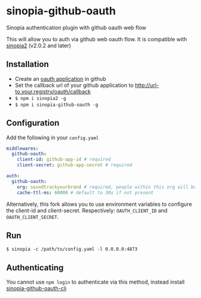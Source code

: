 # sinopia-github-oauth
Sinopia authentication plugin with github oauth web flow

This will allow you to auth via github web oauth flow. It is compatible with [sinopia2](https://www.npmjs.com/package/sinopia2) (v2.0.2 and later)

## Installation
* Create an [oauth application](https://github.com/settings/applications/new) in github
* Set the callback url of your github application to http://url-to.your.registry/oauth/callback
* `$ npm i sinopia2 -g`
* `$ npm i sinopia-github-oauth -g`

## Configuration
Add the following in your `config.yaml`
```yaml
middlewares:
  github-oauth:
    client-id: github-app-id # required
    client-secret: github-app-secret # required

auth:
  github-oauth:
    org: soundtrackyourbrand # required, people within this org will be able to auth
    cache-ttl-ms: 60000 # default to 30s if not present
```

Alternatively, this fork allows you to use environment variables to configure the client-id and client-secret. Respectively: `OAUTH_CLIENT_ID` and `OAUTH_CLIENT_SECRET`.

## Run
`$ sinopia -c /path/to/config.yaml -l 0.0.0.0:4873`

## Authenticating
You cannot use `npm login` to authenticate via this method, instead install [sinopia-github-oauth-cli](https://github.com/soundtrackyourbrand/sinopia-github-oauth-cli)
